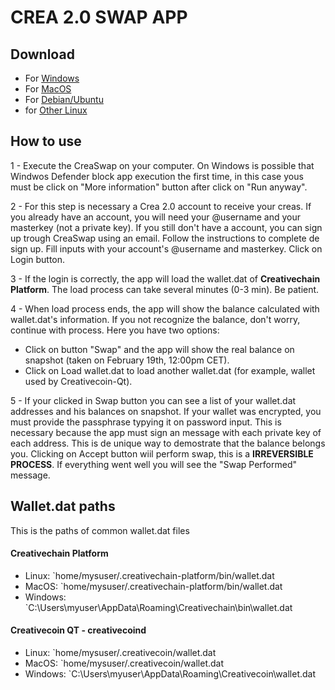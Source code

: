 # CREA 2.0 SWAP APP

## Download
 - For [Windows](https://github.com/creativechain/swap-app/releases/download/1.0/creaswap-windows-x64-1.0.exe)
 - For [MacOS](https://github.com/creativechain/swap-app/releases/download/1.0/creacwap-osx-1.0.zip)
 - For [Debian/Ubuntu](https://github.com/creativechain/swap-app/releases/download/1.0/creaswap-debian-x64-1.0.deb)
 - for [Other Linux](https://github.com/creativechain/swap-app/releases/download/1.0/creaswap-linux-generic-x64-1.0.tar.gz)

## How to use

1 - Execute the CreaSwap on your computer. On Windows is possible that Windwos Defender block app execution the first time, in this case yous must be click on "More information" button after click on "Run anyway".

2 - For this step is necessary a Crea 2.0 account to receive your creas. If you already have an account, you will need  your @username and your masterkey (not a private key). If you still don't have a account, you can sign up trough CreaSwap using an email. Follow the instructions to complete de sign up.
Fill inputs with your account's @username and masterkey. Click on Login button.

3 - If the login is correctly, the app will load the wallet.dat of **Creativechain Platform**. The load process can take several minutes (0-3 min). Be patient.

4 - When load process ends, the app will show the balance calculated with wallet.dat's information. If you not recognize the balance, don't worry, continue with process. Here you have two options:

  - Click on button "Swap" and the app will show the real balance on snapshot (taken on February 19th, 12:00pm CET).
  - Click on Load wallet.dat to load another wallet.dat (for example, wallet used by Creativecoin-Qt).
  
 5 - If your clicked in Swap button you can see a list of your wallet.dat addresses and his balances on snapshot. If your wallet was encrypted, you must provide the passphrase typying it on password input. This is necessary because the app must sign an message with each private key of each address. This is de unique way to demostrate that the balance belongs you. Clicking on Accept button wiil perform swap, this is a **IRREVERSIBLE PROCESS**. If everything went well you will see the "Swap Performed" message. 
  
## Wallet.dat paths
This is the paths of common wallet.dat files
#### Creativechain Platform
  - Linux: `home/mysuser/.creativechain-platform/bin/wallet.dat
  - MacOS: `home/mysuser/.creativechain-platform/bin/wallet.dat
  - Windows: `C:\Users\myuser\AppData\Roaming\Creativechain\bin\wallet.dat
  

#### Creativecoin QT - creativecoind
  - Linux: `home/mysuser/.creativecoin/wallet.dat
  - MacOS: `home/mysuser/.creativecoin/wallet.dat
  - Windows: `C:\Users\myuser\AppData\Roaming\Creativecoin\wallet.dat
